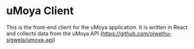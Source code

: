 # uMoya Client

This is the front-end client for the uMoya application. It is written in React and collects data from the uMoya API (https://github.com/olwethu-sigwela/umoya-api)
